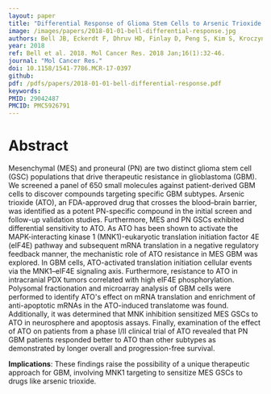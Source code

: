 ```yaml
---
layout: paper
title: "Differential Response of Glioma Stem Cells to Arsenic Trioxide Therapy Is Regulated by MNK1 and mRNA Translation"
image: /images/papers/2018-01-01-bell-differential-response.jpg
authors: Bell JB, Eckerdt F, Dhruv HD, Finlay D, Peng S, Kim S, Kroczynska B, Beauchamp EM, Alley K, Clymer J, Goldman S, Cheng SY, James CD, Nakano I, Horbinski C, Mazar AP, Vuori K, Kumthekar P, Raizer J, Berens ME, Platanias LC.
year: 2018
ref: Bell et al. 2018. Mol Cancer Res. 2018 Jan;16(1):32-46.
journal: "Mol Cancer Res."
doi: 10.1158/1541-7786.MCR-17-0397
github:
pdf: /pdfs/papers/2018-01-01-bell-differential-response.pdf
keywords: 
PMID: 29042487
PMCID: PMC5926791
---
```


# Abstract

Mesenchymal (MES) and proneural (PN) are two distinct glioma stem cell (GSC) populations that drive therapeutic resistance in glioblastoma (GBM). We screened a panel of 650 small molecules against patient-derived GBM cells to discover compounds targeting specific GBM subtypes. Arsenic trioxide (ATO), an FDA-approved drug that crosses the blood–brain barrier, was identified as a potent PN-specific compound in the initial screen and follow-up validation studies. Furthermore, MES and PN GSCs exhibited differential sensitivity to ATO. As ATO has been shown to activate the MAPK-interacting kinase 1 (MNK1)-eukaryotic translation initiation factor 4E (eIF4E) pathway and subsequent mRNA translation in a negative regulatory feedback manner, the mechanistic role of ATO resistance in MES GBM was explored. In GBM cells, ATO-activated translation initiation cellular events via the MNK1–eIF4E signaling axis. Furthermore, resistance to ATO in intracranial PDX tumors correlated with high eIF4E phosphorylation. Polysomal fractionation and microarray analysis of GBM cells were performed to identify ATO's effect on mRNA translation and enrichment of anti-apoptotic mRNAs in the ATO-induced translatome was found. Additionally, it was determined that MNK inhibition sensitized MES GSCs to ATO in neurosphere and apoptosis assays. Finally, examination of the effect of ATO on patients from a phase I/II clinical trial of ATO revealed that PN GBM patients responded better to ATO than other subtypes as demonstrated by longer overall and progression-free survival.

**Implications**: These findings raise the possibility of a unique therapeutic approach for GBM, involving MNK1 targeting to sensitize MES GSCs to drugs like arsenic trioxide.
